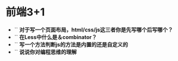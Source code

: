 # 前端3+1
- `` **对于写一个页面布局，html/css/js这三者你是先写哪个后写哪个？**
- `` **在Less中什么是＆combinator？**
- `` **写一个方法判断js的方法是内置的还是自定义的**
- `` **说说你对编程思维的理解**

